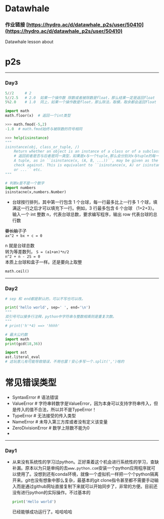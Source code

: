 # Datawhale

### 作业链接 [https://hydro.ac/d/datawhale_p2s/user/50410](https://hydro.ac/d/datawhale_p2s/user/50410)
Datawhale lesson about

# p2s
---
### Day3
```python
5//2     # 2 
5//2.5   # 2.0  如果一个操作数 除数或者被除数是float，那么结果一定是返回float
5%2.0    # 1.0  同上，如果一个操作数是float，那么除法，取模，取余都会返回float

import math
math.floor(x)  # 返回一个int类型

>>> math.fmod(-5,2)
-1.0  # math.fmod始终与被除数的符号相同

>>> help(isinstance)
""" 
isinstance(obj, class_or_tuple, /)
    Return whether an object is an instance of a class or of a subclass thereof.
    # 返回前者是否与后者是同一类型，如果是x与一个tuple,那么会分别对x与tuple的每一项进行instance然后取或运算
    A tuple, as in ``isinstance(x, (A, B, ...))``, may be given as the target to
    check against. This is equivalent to ``isinstance(x, A) or isinstance(x, B)
    or ...`` etc.
"""

# 判断x是不是一个数字
import numbers
isinstacne(x,numbers.Number)
```





- 台球按行排列，其中第一行包含 1 个台球，每一行最多比上一行多 1 个球，填满这一行之后才可以填充下一行。例如，3 行最多包含 6 个台球 （1+2+3）。输入一个 int 整数 n，代表台球总数，要求编写程序，输出 row 代表台球的总行数

~~要长脑子了~~  
`ax^2 + bx + c = 0`  

n 就是台球总数  
转为等差数列， `S = (a1+an)*n/2`  
`n^2 + n - 2S = 0`   
本质上台球和盒子一样。还是要向上取整
```python
math.ceil()
```

---
### Day2
```python
# sep 和 end都是默认的，可以不写也可以改。

print('hello world', sep=' ', end='\n')
"""
双引号可以接多行注释，python中字符串与整数相乘则是重复次数。
"""
# print('h'*4) ==> 'hhhh'
```
```python
# 最大公约数
import math
print(gcd(18,36))
```

```python
import ast
ast.literal_eval
# 这玩意儿有可能导致错误，不用也罢！安心多写一个.split(',')啥的
```

# 常见错误类型

- SyntaxError  # 语法错误
- ValueError # 字符串转数字是ValueError，因为本身可以支持字符串传入，但是传入的值不合法，所以并不是TypeError！
- TypeError   # 无法接受的传入类型
- NameError  # 未导入第三方库或者没有定义该变量
- ZeroDivisionError  # 数学上除数不能为0
- 
---
### Day1
- 从来没有系统性的学习过python。正好乘着这个机会进行系统性的学习，查缺补漏。原本以为只是单纯的去`www.python.com`安装一个python应用程序就可以使用了。没想到还有conda环境，就像一个虚拟机一样把一个个python隔离开来。git也没有想象中那么复杂，最基本的git clone指令甚至都不需要手动输入而是通过github网址直接复制下来就可以开始同步了，非常的方便。目前还没有进行python的实际操作。不过基本的
  ```python
  print('Hello world')
  ```
  已经能够成功运行了。哈哈哈哈
